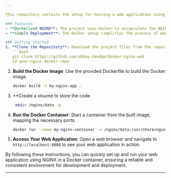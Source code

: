 ```yaml
---

This repository contains the setup for hosting a web application using NGINX within a Docker container. The project is designed to provide a consistent and isolated environment for serving web files, making deployment and scaling straightforward and efficient.

### Features
- **Dockerized NGINX**: The project uses Docker to encapsulate the NGINX web server, ensuring a consistent setup across different environments.
- **Simple Deployment**: The Docker setup simplifies the process of deploying your web application, allowing you to get started quickly.

### Getting Started
1. **Clone the Repository**: Download the project files from the repository.
   ```bash
   git clone https://github.com/abhay-dandge/Docker-nginx-web
   cd your-nginx-docker-repo
   ```
2. **Build the Docker Image**: Use the provided Dockerfile to build the Docker image.
   ```bash
   docker build -t my-nginx-app .
3. **Create a vloume to store the code
   ```bash
    mkdir /nginx/data -p
   
   ```
5. **Run the Docker Container**: Start a container from the built image, mapping the necessary ports.
   ```bash
   docker run --name my-nginx-container -v /nginx/data:/usr/share/nginx/html -p 8080:80 -d my-nginx-app
   ```
6. **Access Your Web Application**: Open a web browser and navigate to `http://localhost:8080` to see your web application in action.


By following these instructions, you can quickly set up and run your web application using NGINX in a Docker container, ensuring a reliable and consistent environment for development and deployment.

---
```

